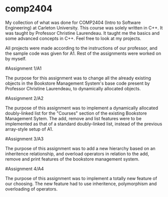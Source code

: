 # comp2404
My collection of what was done for COMP2404 (Intro to Software Engineering) at Carleton University. This course was solely written in C++. It was taught by Professor Christine Laurendeau. It taught me the basics and some advanced concepts in C++. Feel free to look at my projects.

  All projects were made according to the instructions of our professor, and the sample code was given for A1. Rest of the assignments were worked on by myself.



#Assignment 1/A1

  The purpose for this assignment was to change all the already existing objects in the Bookstore Management System's base code present by Professor Christine Laurendeau, to dynamically allocated objects.
  
#Assignment 2/A2

  The purpose of this assignment was to implement a dynamically allocated doubly-linked list for the "Courses" section of the existing Bookstore Management Sytem. The add, remove and list features were to be implemented as that of a standard doubly-linked list, instead of the previous array-style setup of A1.
  
#Assignment 3/A3
  
  The purpose of this assignment was to add a new hierarchy based on an inheritence relationship, and overload operators in relation to the add, remove and print features of the bookstore management system.
  
#Assignment 4/A4

  The purpose of this assignment was to implement a totally new feature of our choosing. The new feature had to use inheritence, polymorphism and overloading of operators.
